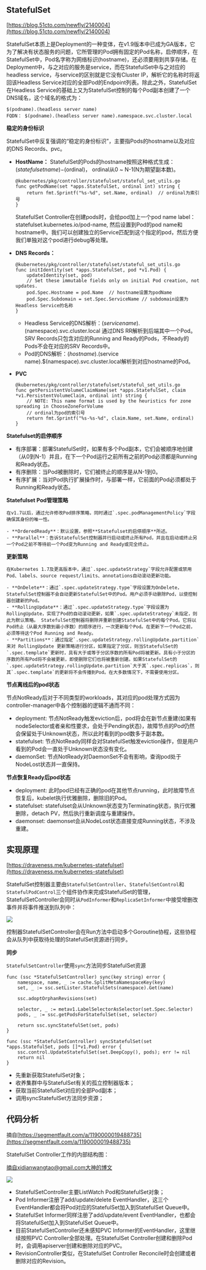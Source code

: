  ## StatefulSet ##

[https://blog.51cto.com/newfly/2140004](https://blog.51cto.com/newfly/2140004)

StatefulSet本质上是Deployment的一种变体，在v1.9版本中已成为GA版本，它为了解决有状态服务的问题，它所管理的Pod拥有固定的Pod名称，启停顺序，在StatefulSet中，Pod名字称为网络标识(hostname)，还必须要用到共享存储。在Deployment中，与之对应的服务是service，而在StatefulSet中与之对应的headless service，与service的区别就是它没有Cluster IP，解析它的名称时将返回该Headless Service对应的全部Pod的Endpoint列表。除此之外，StatefulSet在Headless Service的基础上又为StatefulSet控制的每个Pod副本创建了一个DNS域名，这个域名的格式为：

```
$(podname).(headless server name)   
FQDN： $(podname).(headless server name).namespace.svc.cluster.local
```

**稳定的身份标识**

StatefulSet中反复强调的“稳定的身份标识”，主要指Pods的hostname以及对应的DNS Records、pvc。


- **HostName：** StatefulSet的Pods的hostname按照这种格式生成：$(statefulset name)-$(ordinal)， ordinal从0 ~ N-1(N为期望副本数)。

	```golang
	@kubernetes/pkg/controller/statefulset/stateful_set_utils.go
	func getPodName(set *apps.StatefulSet, ordinal int) string {
	    return fmt.Sprintf("%s-%d", set.Name, ordinal)  // ordinal为索引号
	}
	```

	StatefulSet Controller在创建pods时，会给pod加上一个pod name label：statefulset.kubernetes.io/pod-name, 然后设置到Pod的pod name和hostname中。我们可以创建独立的Service匹配到这个指定的pod，然后方便我们单独对这个pod进行debug等处理。

- **DNS Records：**

	```golang
	@kubernetes/pkg/controller/statefulset/stateful_set_utils.go
	func initIdentity(set *apps.StatefulSet, pod *v1.Pod) {
	    updateIdentity(set, pod)
	    // Set these immutable fields only on initial Pod creation, not updates.
	    pod.Spec.Hostname = pod.Name  // hostname设置为podName
	    pod.Spec.Subdomain = set.Spec.ServiceName // subdomain设置为Headless Service的名称
	}
	```

	- Headless Service的DNS解析：$(service name).$(namespace).svc.cluster.local 通过DNS RR解析到后端其中一个Pod。SRV Records只包含对应的Running and Ready的Pods，不Ready的Pods不会在对应的SRV Records中。
	- Pod的DNS解析：$(hostname).$(service name).$(namespace).svc.cluster.local解析到对应hostname的Pod。

- **PVC**

	```golang
	@kubernetes/pkg/controller/statefulset/stateful_set_utils.go
	func getPersistentVolumeClaimName(set *apps.StatefulSet, claim *v1.PersistentVolumeClaim, ordinal int) string {
	    // NOTE: This name format is used by the heuristics for zone spreading in ChooseZoneForVolume
	    // ordinal为pod的索引号
	    return fmt.Sprintf("%s-%s-%d", claim.Name, set.Name, ordinal)
	}
	```

**Statefulset的启停顺序**

- 有序部署：部署StatefulSet时，如果有多个Pod副本，它们会被顺序地创建（从0到N-1）并且，在下一个Pod运行之前所有之前的Pod必须都是Running和Ready状态。
- 有序删除：当Pod被删除时，它们被终止的顺序是从N-1到0。
- 有序扩展：当对Pod执行扩展操作时，与部署一样，它前面的Pod必须都处于Running和Ready状态。

**Statefulset Pod管理策略**

	在v1.7以后，通过允许修改Pod排序策略，同时通过`.spec.podManagementPolicy`字段确保其身份的唯一性。

	- **OrderedReady**：默认设置，参照**Statefulset的启停顺序**所述。
	- **Parallel**：告诉StatefulSet控制器并行启动或终止所有Pod，并且在启动或终止另一个Pod之前不等待前一个Pod变为Running and Ready或完全终止。

**更新策略**

	在Kubernetes 1.7及更高版本中，通过`.spec.updateStrategy`字段允许配置或禁用Pod、labels、source request/limits、annotations自动滚动更新功能。

	- **OnDelete**：通过`.spec.updateStrategy.type`字段设置为OnDelete，StatefulSet控制器不会自动更新StatefulSet中的Pod。用户必须手动删除Pod，以使控制器创建新的Pod。
	- **RollingUpdate**：通过`.spec.updateStrategy.type`字段设置为RollingUpdate，实现了Pod的自动滚动更新，如果`.spec.updateStrategy`未指定，则此为默认策略。 StatefulSet控制器将删除并重新创建StatefulSet中的每个Pod。它将以Pod终止（从最大序数到最小序数）的顺序进行，一次更新每个Pod。在更新下一个Pod之前，必须等待这个Pod Running and Ready。
	- **Partitions**：通过指定`.spec.updateStrategy.rollingUpdate.partition`来对 RollingUpdate 更新策略进行分区，如果指定了分区，则当StatefulSet的`.spec.template`更新时，具有大于或等于分区序数的所有Pod将被更新。具有小于分区的序数的所有Pod将不会被更新，即使删除它们也将被重新创建。如果StatefulSet的`.spec.updateStrategy.rollingUpdate.partition`大于其`.spec.replicas`，则其`.spec.template`的更新将不会传播到Pod。在大多数情况下，不需要使用分区。

**节点离线后的pod状态**

节点NotReady后对于不同类型的workloads，其对应的pod处理方式因为controller-manager中各个控制器的逻辑不通而不同：

- deployment: 节点NotReady触发eviction后，pod将会在新节点重建(如果有nodeSelector或者亲和性要求，会处于Pending状态)，故障节点的Pod仍然会保留处于Unknown状态，所以此时看到的pod数多于副本数。
- statefulset: 节点NotReady同样会对StatefulSet触发eviction操作，但是用户看到的Pod会一直处于Unknown状态没有变化。
- daemonSet: 节点NotReady对DaemonSet不会有影响，查询pod处于NodeLost状态并一直保持。

**节点恢复Ready后pod状态**

- deployment: 此时pod已经有正确的pod在其他节点running，此时故障节点恢复后，kubelet执行优雅删除，删除旧的Pod。
- statefulset: statefulset会从Unknown状态变为Terminating状态，执行优雅删除，detach PV，然后执行重新调度与重建操作。
- daemonset: daemonset会从NodeLost状态直接变成Running状态，不涉及重建。

## 实现原理 ##

[https://draveness.me/kubernetes-statefulset](https://draveness.me/kubernetes-statefulset)

StatefulSet控制器主要由`StatefulSetController`、`StatefulSetControl`和`StatefulPodControl`三个组件协作来完成StatefulSet的管理，StatefulSetController会同时从`PodInformer`和`ReplicaSetInformer`中接受增删改事件并将事件推送到队列中：

![](img/kubernetes_statefulset.png)

控制器StatefulSetController会在Run方法中启动多个Goroutine协程，这些协程会从队列中获取待处理的StatefulSet资源进行同步。

**同步**

`StatefulSetController`使用`sync`方法同步StatefulSet资源

```golang
func (ssc *StatefulSetController) sync(key string) error {
	namespace, name, _ := cache.SplitMetaNamespaceKey(key)
	set, _ := ssc.setLister.StatefulSets(namespace).Get(name)

	ssc.adoptOrphanRevisions(set)

	selector, _ := metav1.LabelSelectorAsSelector(set.Spec.Selector)
	pods, _ := ssc.getPodsForStatefulSet(set, selector)

	return ssc.syncStatefulSet(set, pods)
}

func (ssc *StatefulSetController) syncStatefulSet(set *apps.StatefulSet, pods []*v1.Pod) error {
	ssc.control.UpdateStatefulSet(set.DeepCopy(), pods); err != nil
	return nil
}
```

- 先重新获取StatefulSet对象；
- 收养集群中与StatefulSet有关的孤立控制器版本；
- 获取当前StatefulSet对应的全部Pod副本；
- 调用syncStatefulSet方法同步资源；

	
## 代码分析 ##

摘自[https://segmentfault.com/a/1190000019488735](https://segmentfault.com/a/1190000019488735)

StatefulSet Controller工作的内部结构图：

[摘自xidianwangtao@gmail.com大神的博文](https://my.oschina.net/jxcdwangtao/blog/1784739?fromerr=XjbBhQrv)

![](img/Kubernetes_StatefulSetController.png)

- StatefulSetController主要ListWatch Pod和StatefulSet对象；
- Pod Informer注册了add/update/delete EventHandler，这三个EventHandler都会将Pod对应的StatefulSet加入到StatefulSet Queue中。
- StatefulSet Informer同样注册了add/update/event EventHandler，也都会将StatefulSet加入到StatefulSet Queue中。
- 目前StatefulSetController还未感知PVC Informer的EventHandler，这里继续按照PVC Controller全部处理。在StatefulSet Controller创建和删除Pod时，会调用apiserver创建和删除对应的PVC。
- RevisionController类似，在StatefulSet Controller Reconcile时会创建或者删除对应的Revision。
